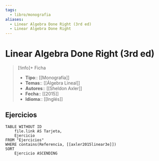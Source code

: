 ```yaml
---
tags:
  - libro/monografia
aliases:
  - Linear Algebra Done Right (3rd ed)
  - Linear Algebra Done Right
---
```

# Linear Algebra Done Right (3rd ed)

>[!info]+ Ficha
>- **Tipo**:: [[Monografía]]
>- **Temas**:: [[Álgebra Lineal]]
>- **Autores**:: [[Sheldon Axler]]
>- **Fecha**:: [[2015]]
>- **Idioma**:: [[Inglés]]

## Ejercicios
```dataview
TABLE WITHOUT ID
    file.link AS Tarjeta,
    Ejercicio
FROM "Ejercicios"
WHERE contains(Referencia, [[axler2015linear3e]])
SORT
    Ejercicio ASCENDING
```
